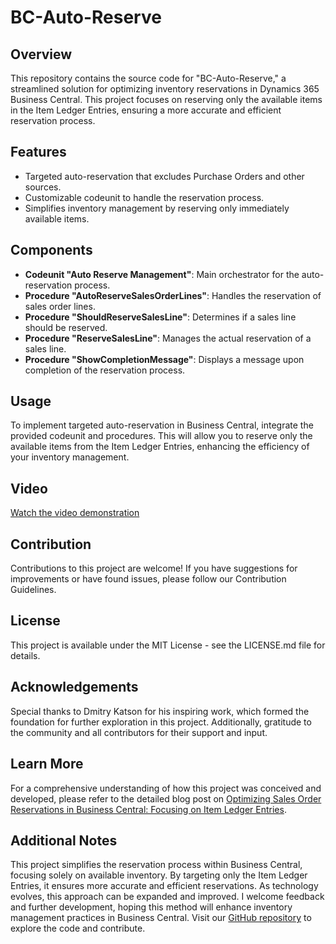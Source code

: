 # BC-Auto-Reserve

## Overview
This repository contains the source code for "BC-Auto-Reserve," a streamlined solution for optimizing inventory reservations in Dynamics 365 Business Central. This project focuses on reserving only the available items in the Item Ledger Entries, ensuring a more accurate and efficient reservation process.

## Features
- Targeted auto-reservation that excludes Purchase Orders and other sources.
- Customizable codeunit to handle the reservation process.
- Simplifies inventory management by reserving only immediately available items.

## Components
- **Codeunit "Auto Reserve Management"**: Main orchestrator for the auto-reservation process.
- **Procedure "AutoReserveSalesOrderLines"**: Handles the reservation of sales order lines.
- **Procedure "ShouldReserveSalesLine"**: Determines if a sales line should be reserved.
- **Procedure "ReserveSalesLine"**: Manages the actual reservation of a sales line.
- **Procedure "ShowCompletionMessage"**: Displays a message upon completion of the reservation process.

## Usage
To implement targeted auto-reservation in Business Central, integrate the provided codeunit and procedures. This will allow you to reserve only the available items from the Item Ledger Entries, enhancing the efficiency of your inventory management.

## Video
[Watch the video demonstration](https://github.com/ivanrlg/BC-Auto-Reserve/assets/21310111/8227a5f1-5560-4440-8af6-55eacbae5fb5)

## Contribution
Contributions to this project are welcome! If you have suggestions for improvements or have found issues, please follow our Contribution Guidelines.

## License
This project is available under the MIT License - see the LICENSE.md file for details.

## Acknowledgements
Special thanks to Dmitry Katson for his inspiring work, which formed the foundation for further exploration in this project. Additionally, gratitude to the community and all contributors for their support and input.

## Learn More
For a comprehensive understanding of how this project was conceived and developed, please refer to the detailed blog post on [Optimizing Sales Order Reservations in Business Central: Focusing on Item Ledger Entries](https://ivansingleton.dev/optimizing-sales-order-reservations-in-business-central-focusing-on-item-ledger-entries/).

## Additional Notes
This project simplifies the reservation process within Business Central, focusing solely on available inventory. By targeting only the Item Ledger Entries, it ensures more accurate and efficient reservations. As technology evolves, this approach can be expanded and improved. I welcome feedback and further development, hoping this method will enhance inventory management practices in Business Central. Visit our [GitHub repository](https://github.com/ivanrlg/AutoReserve) to explore the code and contribute.
